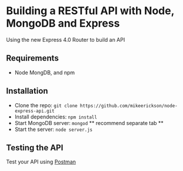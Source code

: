 # Building a RESTful API with Node, MongoDB and Express

Using the new Express 4.0 Router to build an API

## Requirements

- Node MongDB, and npm

## Installation

- Clone the repo: `git clone https://github.com/mikeerickson/node-express-api.git`
- Install dependencies: `npm install`
- Start MongoDB server: `mongod` ** recommend separate tab **
- Start the server: `node server.js`

## Testing the API
Test your API using [Postman](https://chrome.google.com/webstore/detail/postman-rest-client-packa/fhbjgbiflinjbdggehcddcbncdddomop)
